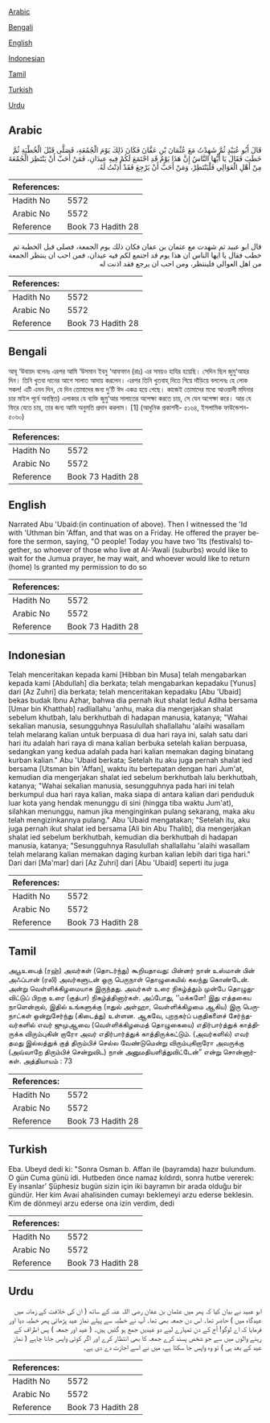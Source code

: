 [Arabic](#arabic)

[Bengali](#bengali)

[English](#english)

[Indonesian](#indonesian)

[Tamil](#tamil)

[Turkish](#turkish)

[Urdu](#urdu)

## Arabic


<div dir="rtl" lang="ar" style={{fontSize:'larger',backgroundColor:'#f8f9fa',padding:20}}>
قَالَ أَبُو عُبَيْدٍ ثُمَّ شَهِدْتُ مَعَ عُثْمَانَ بْنِ عَفَّانَ فَكَانَ ذَلِكَ يَوْمَ الْجُمُعَةِ، فَصَلَّى قَبْلَ الْخُطْبَةِ ثُمَّ خَطَبَ فَقَالَ يَا أَيُّهَا النَّاسُ إِنَّ هَذَا يَوْمٌ قَدِ اجْتَمَعَ لَكُمْ فِيهِ عِيدَانِ، فَمَنْ أَحَبَّ أَنْ يَنْتَظِرَ الْجُمُعَةَ مِنْ أَهْلِ الْعَوَالِي فَلْيَنْتَظِرْ، وَمَنْ أَحَبَّ أَنْ يَرْجِعَ فَقَدْ أَذِنْتُ لَهُ‏.‏
</div>
<div style={{backgroundColor:'#f8f9fa',padding:20, marginBottom: 10}}><table> <thead> <tr> <th>References:</th> <th></th> </tr> </thead> <tbody><tr><td>Hadith No</td><td>5572</td></tr><tr><td>Arabic No</td><td>5572</td></tr><tr><td>Reference</td><td>Book 73 Hadith 28</td></tr></tbody></table></div>


<div dir="rtl" lang="ar" style={{fontSize:'larger',backgroundColor:'#f8f9fa',padding:20}}>
قال ابو عبيد ثم شهدت مع عثمان بن عفان فكان ذلك يوم الجمعة، فصلى قبل الخطبة ثم خطب فقال يا ايها الناس ان هذا يوم قد اجتمع لكم فيه عيدان، فمن احب ان ينتظر الجمعة من اهل العوالي فلينتظر، ومن احب ان يرجع فقد اذنت له
</div>
<div style={{backgroundColor:'#f8f9fa',padding:20, marginBottom: 10}}><table> <thead> <tr> <th>References:</th> <th></th> </tr> </thead> <tbody><tr><td>Hadith No</td><td>5572</td></tr><tr><td>Arabic No</td><td>5572</td></tr><tr><td>Reference</td><td>Book 73 Hadith 28</td></tr></tbody></table></div>

## Bengali


<div dir="ltr" lang="bn" style={{fontSize:'larger',backgroundColor:'#f8f9fa',padding:20}}>
আবূ ‘উবায়দ বলেনঃ এরপর আমি ‘উসমান ইবনু ‘আফফান (রাঃ) এর সময়ও হাযির হয়েছি। সেদিন ছিল জুমু‘আহর দিন। তিনি খুতবা দানের আগে সালাত আদায় করলেন। এরপর তিনি খুতবাহ্ দিতে গিয়ে দাঁড়িয়ে বললেনঃ হে লোক সকল! এটি এমন দিন, যে দিন তোমাদের জন্য দু’টি ঈদ একত্র হয়ে গেছে। কাজেই তোমাদের মধ্যে আওয়ালী মদিনার চার মাইল পূর্বে অবস্থিত) এলাকার যে ব্যক্তি জুমু‘আর সালাতের অপেক্ষা করতে চায়, সে যেন অপেক্ষা করে। আর যে ফিরে যেতে চায়, তার জন্য আমি অনুমতি প্রদান করলাম। [1] (আধুনিক প্রকাশনী- ৫১৬৪, ইসলামিক ফাউন্ডেশন- ৫০৬০)
</div>
<div style={{backgroundColor:'#f8f9fa',padding:20, marginBottom: 10}}><table> <thead> <tr> <th>References:</th> <th></th> </tr> </thead> <tbody><tr><td>Hadith No</td><td>5572</td></tr><tr><td>Arabic No</td><td>5572</td></tr><tr><td>Reference</td><td>Book 73 Hadith 28</td></tr></tbody></table></div>

## English


<div dir="ltr" lang="en" style={{fontSize:'larger',backgroundColor:'#f8f9fa',padding:20}}>
Narrated Abu 'Ubaid:(in continuation of above). Then I witnessed the 'Id with 'Uthman bin 'Affan, and that was on a Friday. He offered the prayer before the sermon, saying, "O people! Today you have two 'Its (festivals) together, so whoever of those who live at Al-'Awali (suburbs) would like to wait for the Jumua prayer, he may wait, and whoever would like to return (home) Is granted my permission to do so
</div>
<div style={{backgroundColor:'#f8f9fa',padding:20, marginBottom: 10}}><table> <thead> <tr> <th>References:</th> <th></th> </tr> </thead> <tbody><tr><td>Hadith No</td><td>5572</td></tr><tr><td>Arabic No</td><td>5572</td></tr><tr><td>Reference</td><td>Book 73 Hadith 28</td></tr></tbody></table></div>

## Indonesian


<div dir="ltr" lang="id" style={{fontSize:'larger',backgroundColor:'#f8f9fa',padding:20}}>
Telah menceritakan kepada kami [Hibban bin Musa] telah mengabarkan kepada kami [Abdullah] dia berkata; telah mengabarkan kepadaku [Yunus] dari [Az Zuhri] dia berkata; telah menceritakan kepadaku [Abu 'Ubaid] bekas budak Ibnu Azhar, bahwa dia pernah ikut shalat Iedul Adlha bersama [Umar bin Khatthab] radliallahu 'anhu, maka dia mengerjakan shalat sebelum khutbah, lalu berkhutbah di hadapan manusia, katanya; "Wahai sekalian manusia, sesungguhnya Rasulullah shallallahu 'alaihi wasallam telah melarang kalian untuk berpuasa di dua hari raya ini, salah satu dari hari itu adalah hari raya di mana kalian berbuka setelah kalian berpuasa, sedangkan yang kedua adalah pada hari kalian memakan daging binatang kurban kalian." Abu 'Ubaid berkata; Setelah itu aku juga pernah shalat ied bersama [Utsman bin 'Affan], waktu itu bertepatan dengan hari Jum'at, kemudian dia mengerjakan shalat ied sebelum berkhutbah lalu berkhutbah, katanya; "Wahai sekalian manusia, sesungguhnya pada hari ini telah berkumpul dua hari raya kalian, maka siapa di antara kalian dari penduduk luar kota yang hendak menunggu di sini (hingga tiba waktu Jum'at), silahkan menunggu, namun jika menginginkan pulang sekarang, maka aku telah mengizinkannya pulang." Abu 'Ubaid mengatakan; "Setelah itu, aku juga pernah ikut shalat ied bersama [Ali bin Abu Thalib], dia mengerjakan shalat ied sebelum berkhutbah, kemudian dia berkhutbah di hadapan manusia, katanya; "Sesungguhnya Rasulullah shallallahu 'alaihi wasallam telah melarang kalian memakan daging kurban kalian lebih dari tiga hari." Dari dari [Ma'mar] dari [Az Zuhri] dari [Abu 'Ubaid] seperti itu juga
</div>
<div style={{backgroundColor:'#f8f9fa',padding:20, marginBottom: 10}}><table> <thead> <tr> <th>References:</th> <th></th> </tr> </thead> <tbody><tr><td>Hadith No</td><td>5572</td></tr><tr><td>Arabic No</td><td>5572</td></tr><tr><td>Reference</td><td>Book 73 Hadith 28</td></tr></tbody></table></div>

## Tamil


<div dir="ltr" lang="ta" style={{fontSize:'larger',backgroundColor:'#f8f9fa',padding:20}}>
அபூஉபைத் (ரஹ்) அவர்கள் (தொடர்ந்து) கூறியதாவது: பின்னர் நான் உஸ்மான் பின் அஃப்பான் (ரலி) அவர்களுடன் ஒரு பெருநாள் தொழுகையில் கலந்து கொண்டேன். அன்று வெள்ளிக்கிழமையாக இருந்தது. அவர்கள் உரை நிகழ்த்தும் முன்பே தொழுதுவிட்டுப் பிறகு உரை (குத்பா) நிகழ்த்தினார்கள். அப்போது, ‘‘மக்களே! இது எத்தகைய நாளென்றால், இதில் உங்களுக்கு (ஈதுல் அள்ஹா, வெள்ளிக்கிழமை ஆகிய) இரு பெருநாட்கள் ஒன்றுசேர்ந்து (கிடைத்து) உள்ளன. ஆகவே, புறநகர்ப் பகுதிகளைச் சேர்ந்தவர்களில் எவர் ஜுமுஆவை (வெள்ளிக்கிழமைத் தொழுகையை) எதிர்பார்த்துக் காத்திருக்க விரும்புகின் றாரோ அவர் எதிர்பார்த்துக் காத்திருக்கட்டும். (அவர்களில்) எவர் தமது இல்லத்துக் குத் திரும்பிச் செல்ல வேண்டுமென்று விரும்புகிறாரோ அவருக்கு (அவ்வாறே திரும்பிச் சென்றுவிட) நான் அனுமதியளித்துவிட்டேன்” என்று சொன்னார்கள். அத்தியாயம் : 73
</div>
<div style={{backgroundColor:'#f8f9fa',padding:20, marginBottom: 10}}><table> <thead> <tr> <th>References:</th> <th></th> </tr> </thead> <tbody><tr><td>Hadith No</td><td>5572</td></tr><tr><td>Arabic No</td><td>5572</td></tr><tr><td>Reference</td><td>Book 73 Hadith 28</td></tr></tbody></table></div>

## Turkish


<div dir="ltr" lang="tr" style={{fontSize:'larger',backgroundColor:'#f8f9fa',padding:20}}>
Eba. Ubeyd dedi ki: "Sonra Osman b. Affan ile (bayramda) hazır bulundum. O gün Cuma günü idi. Hutbeden önce namaz kıldırdı, sonra hutbe vererek: Ey insanlar' Şüphesiz bugün sizin için iki bayramın bir arada olduğu bir gündür. Her kim Avaıi ahalisinden cumayı beklemeyi arzu ederse beklesin. Kim de dönmeyi arzu ederse ona izin verdim, dedi
</div>
<div style={{backgroundColor:'#f8f9fa',padding:20, marginBottom: 10}}><table> <thead> <tr> <th>References:</th> <th></th> </tr> </thead> <tbody><tr><td>Hadith No</td><td>5572</td></tr><tr><td>Arabic No</td><td>5572</td></tr><tr><td>Reference</td><td>Book 73 Hadith 28</td></tr></tbody></table></div>

## Urdu


<div dir="rtl" lang="ur" style={{fontSize:'larger',backgroundColor:'#f8f9fa',padding:20}}>
ابو عبید نے بیان کیا کہ پھر میں عثمان بن عفان رضی اللہ عنہ کے ساتھ ( ان کی خلافت کے زمانہ میں عیدگاہ میں ) حاضر تھا۔ اس دن جمعہ بھی تھا۔ آپ نے خطبہ سے پہلے نماز عید پڑھائی پھر خطبہ دیا اور فرمایا کہ اے لوگو! آج کے دن تمہارے لیے دو عیدیں جمع ہو گئیں ہیں۔ ( عید اور جمعہ ) پس اطراف کے رہنے والوں میں سے جو شخص پسند کرے جمعہ کا بھی انتظار کرے اور اگر کوئی واپس جانا چاہے ( نماز عید کے بعد ہی ) تو وہ واپس جا سکتا ہے، میں نے اسے اجازت دے دی ہے۔
</div>
<div style={{backgroundColor:'#f8f9fa',padding:20, marginBottom: 10}}><table> <thead> <tr> <th>References:</th> <th></th> </tr> </thead> <tbody><tr><td>Hadith No</td><td>5572</td></tr><tr><td>Arabic No</td><td>5572</td></tr><tr><td>Reference</td><td>Book 73 Hadith 28</td></tr></tbody></table></div>